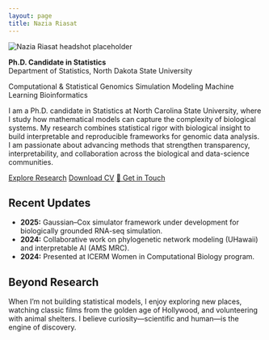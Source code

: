 ```yaml
---
layout: page
title: Nazia Riasat
---
```


<div class="profile">
  <img src="/assets/images/profile.jpg" alt="Nazia Riasat headshot placeholder">
  <div>
    <p><strong>Ph.D. Candidate in Statistics</strong><br>Department of Statistics, North Dakota State University</p>
    <div class="badges">
      <span class="badge">Computational & Statistical Genomics</span>
      <span class="badge">Simulation Modeling</span>
      <span class="badge">Machine Learning</span>
      <span class="badge">Bioinformatics</span>
    </div>
    <p>I am a Ph.D. candidate in Statistics at North Carolina State University, where I study how mathematical models can capture the complexity of biological systems. My research combines statistical rigor with biological insight to build interpretable and reproducible frameworks for genomic data analysis. I am passionate about advancing methods that strengthen transparency, interpretability, and collaboration across the biological and data-science communities.</p>
    <p>
      <a class="cta" href="/research">Explore Research</a>
      <a class="cta secondary" href="/cv">Download CV</a>
      <a class="cta secondary" href="mailto:nazia.riasat@ndsu.edu">📩 Get in Touch</a>
    </p>
  </div>
</div>

<div class="section">
  <h2>Recent Updates</h2>
  <ul class="news">
    <li><strong>2025:</strong> Gaussian–Cox simulator framework under development for biologically grounded RNA-seq simulation.</li>
    <li><strong>2024:</strong> Collaborative work on phylogenetic network modeling (UHawaii) and interpretable AI (AMS MRC).</li>
    <li><strong>2024:</strong> Presented at ICERM Women in Computational Biology program.</li>
  </ul>
</div>

<div class="section">
  <h2>Beyond Research</h2>
  <p>When I’m not building statistical models, I enjoy exploring new places, watching classic films from the golden age of Hollywood, and volunteering with animal shelters. I believe curiosity—scientific and human—is the engine of discovery.</p>
</div>
